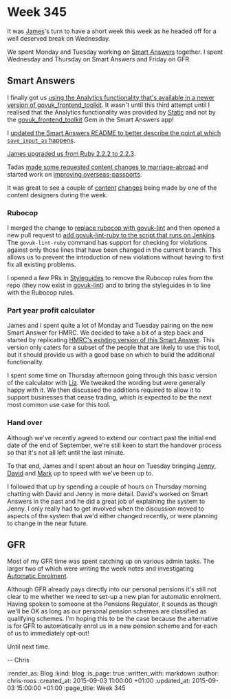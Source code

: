 Week 345
========

It was [James][james-mead]'s turn to have a short week this week as he headed off for a well deserved break on Wednesday.

We spent Monday and Tuesday working on [Smart Answers][smart-answers] together. I spent Wednesday and Thursday on Smart Answers and Friday on GFR.

## Smart Answers

I finally got us [using the Analytics functionality that's available in a newer version of govuk_frontend_toolkit][pr-1907]. It wasn't until this third attempt until I realised that the Analytics functionality was provided by [Static][static] and not by the [govuk_frontend_toolkit][govuk-frontend-toolkit] Gem in the Smart Answers app!

I [updated the Smart Answers README to better describe the point at which `save_input_as` happens][pr-1914].

[James upgraded us from Ruby 2.2.2 to 2.2.3][pr-1906].

Tadas [made some requested content changes to marriage-abroad][pr-1898] and started work on [improving overseas-passports][pr-1909].

It was great to see a couple of [content][pr-1903] [changes][pr-1904] being made by one of the content designers during the week.

### Rubocop

I merged the change to [replace rubocop with govuk-lint][pr-1901] and then opened a new pull request to [add govuk-lint-ruby to the script that runs on Jenkins][pr-1911]. The `govuk-lint-ruby` command has support for checking for violations against only those lines that have been changed in the current branch. This allows us to prevent the introduction of new violations without having to first fix all existing problems.

I opened a few PRs in [Styleguides][govuk-styleguides] to remove the Rubocop rules from the repo (they now exist in [govuk-lint][govuk-lint]) and to bring the styleguides in to line with the Rubocop rules.

### Part year profit calculator

James and I spent quite a lot of Monday and Tuesday pairing on the new Smart Answer for HMRC. We decided to take a bit of a step back and started by replicating [HMRC's existing version of this Smart Answer][hmrc-part-year-profit-calculator]. This version only caters for a subset of the people that are likely to use this tool, but it should provide us with a good base on which to build the additional functionality.

I spent some time on Thursday afternoon going through this basic version of the calculator with [Liz][liz-lutgendorff]. We tweaked the wording but were generally happy with it. We then discussed the additions required to allow it to support businesses that cease trading, which is expected to be the next most common use case for this tool.

### Hand over

Although we've recently agreed to extend our contract past the initial end date of the end of September, we're still keen to start the handover process so that it's not all left until the last minute.

To that end, James and I spent about an hour on Tuesday bringing [Jenny][jenny-duckett], [David][david-singleton] and [Mark][mark-mcleod] up to speed with we've been up to.

I followed that up by spending a couple of hours on Thursday morning chatting with David and Jenny in more detail. David's worked on Smart Answers in the past and he did a great job of explaining the system to Jenny. I only really had to get involved when the discussion moved to aspects of the system that we'd either changed recently, or were planning to change in the near future.

## GFR

Most of my GFR time was spent catching up on various admin tasks. The larger two of which were writing the week notes and investigating [Automatic Enrolment][pensions-auto-enrolment].

Although GFR already pays directly into our personal pensions it's still not clear to me whether we need to set-up a new plan for automatic enrolment. Having spoken to someone at the Pensions Regulator, it sounds as though we'll be OK as long as our personal pension schemes are classified as qualifying schemes. I'm hoping this to be the case because the alternative is for GFR to automatically enrol us in a new pension scheme and for each of us to immediately opt-out!

Until next time.

-- Chris

[david-singleton]: http://dsingleton.co.uk/
[govuk-frontend-toolkit]: https://github.com/alphagov/govuk_frontend_toolkit
[govuk-lint]: https://github.com/alphagov/govuk-lint
[govuk-styleguides]: https://github.com/alphagov/styleguides
[hmrc-part-year-profit-calculator]: http://www.hmrc.gov.uk/tools/inyearfigurecalculator/
[james-mead]: /james-mead
[jenny-duckett]: https://twitter.com/jenny_duckett
[liz-lutgendorff]: https://insidegovuk.blog.gov.uk/author/liz-lutgendorff/
[mark-mcleod]: https://twitter.com/mark_mc4
[pensions-auto-enrolment]: http://www.thepensionsregulator.gov.uk/automatic-enrolment.aspx
[pr-1898]: https://github.com/alphagov/smart-answers/pull/1898
[pr-1901]: https://github.com/alphagov/smart-answers/pull/1901
[pr-1903]: https://github.com/alphagov/smart-answers/pull/1903
[pr-1904]: https://github.com/alphagov/smart-answers/pull/1904
[pr-1906]: https://github.com/alphagov/smart-answers/pull/1906
[pr-1907]: https://github.com/alphagov/smart-answers/pull/1907
[pr-1909]: https://github.com/alphagov/smart-answers/pull/1909
[pr-1911]: https://github.com/alphagov/smart-answers/pull/1911
[pr-1914]: https://github.com/alphagov/smart-answers/pull/1914
[smart-answers]: https://github.com/alphagov/smart-answers
[static]: https://github.com/alphagov/static

:render_as: Blog
:kind: blog
:is_page: true
:written_with: markdown
:author: chris-roos
:created_at: 2015-09-03 11:00:00 +01:00
:updated_at: 2015-09-03 15:00:00 +01:00
:page_title: Week 345
